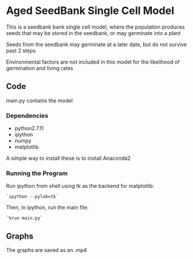 # Aged SeedBank Single Cell Model #

This is a seedbank bank single cell model, where the population produces seeds that may be stored in the seedbank, or may germinate into a plant

Seeds from the seedbank may germinate at a later date, but do not survive past 2 steps

Environmental factors are not included in this model for the likelihood of germination and living rates

## Code ##

main.py contains the model

### Dependencies ###
* python2.7.11
* ipython
* numpy
* matplotlib

A simple way to install these is to install Anaconda2

### Running the Program ###
Run ipython from shell using tk as the backend for matplotlib:

    `ipython --pylab=tk`

Then, in ipython, run the main file:

    `%run main.py`

## Graphs ##

The graphs are saved as an .mp4